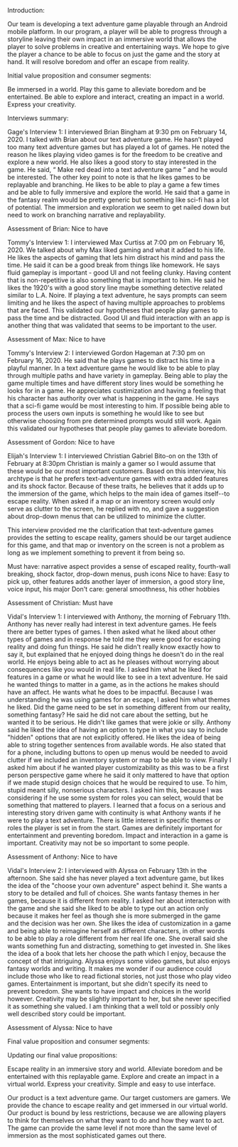 Introduction:

Our team is developing a text adventure game playable through an Android mobile platform. In our program, a player will be able to progress through a storyline leaving their own impact in an immersive world that allows the player to solve problems in creative and entertaining ways. We hope to give the player a chance to be able to focus on just the game and the story at hand. It will resolve boredom and offer an escape from reality.

Initial value proposition and consumer segments:

Be immersed in a world.
Play this game to alleviate boredom and be entertained.
Be able to explore and interact, creating an impact in a world.
Express your creativity.

Interviews summary:

Gage's Interview 1:
I interviewed Brian Bingham at 9:30 pm on February 14, 2020. I talked with Brian about our text adventure game. He hasn’t played too many text adventure games but has played a lot of games. He noted the reason he likes playing video games is for the freedom to be creative and explore a new world. He also likes a good story to stay interested in the game. He said, “ Make red dead into a text adventure game ” and he would be interested. The other key point to note is that he likes games to be replayable and branching. He likes to be able to play a game a few times and be able to fully immersive and explore the world. He said that a game in the fantasy realm would be pretty generic but something like sci-fi has a lot of potential. The immersion and exploration we seem to get nailed down but need to work on branching narrative and replayability.

Assessment of Brian: Nice to have

Tommy's Interview 1: I interviewed Max Curtiss at 7:00 pm on February 16, 2020. We talked about why Max liked gaming and what it added to his life. He likes the aspects of gaming that lets him distract his mind and pass the time. He said it can be a good break from things like homework. He says fluid gameplay is important - good UI and not feeling clunky. Having content that is non-repetitive is also something that is important to him. He said he likes the 1920's with a good story line maybe something detective related similar to L.A. Noire. If playing a text adventure, he says prompts can seem limiting and he likes the aspect of having multiple approaches to problems that are faced. This validated our hypotheses that people play games to pass the time and be distracted. Good UI and fluid interaction with an app is another thing that was validated that seems to be important to the user.

Assessment of Max: Nice to have

Tommy's Interview 2: I interviewed Gordon Hageman at 7:30 pm on February 16, 2020. He said that he plays games to distract his time in a playful manner. In a text adventure game he would like to be able to play through multiple paths and have variety in gameplay. Being able to play the game multiple times and have different story lines would be something he looks for in a game. He appreciates custimization and having a feeling that his character has authority over what is happening in the game. He says that a sci-fi game would be most interesting to him. If possible being able to process the users own inputs is something he would like to see but otherwise choosing from pre determined prompts would still work. Again this validated our hypotheses that people play games to alleviate boredom.

Assessment of Gordon: Nice to have


Elijah's Interview 1: I interviewed Christian Gabriel Bito-on on the 13th of February at 8:30pm Christian is mainly a gamer so I would assume that these would be our most important customers. Based on this interview, his archtype is that he prefers text-adventure games with extra added features and its shock factor. Because of these traits, he believes that it adds up to the immersion of the game, which helps to the main idea of games itself--to escape reality. When asked if a map or an inventory screen would only serve as clutter to the screen, he replied with no, and gave a suggestion about drop-down menus that can be utilized to minimize the clutter.

This interview provided me the clarification that text-adventure games provides the setting to escape reality, gamers should be our target audience for this game, and that map or inventory on the screen is not a problem as long as we implement something to prevent it from being so.

Must have: narrative aspect provides a sense of escaped reality, fourth-wall breaking, shock factor, drop-down menus, push icons
Nice to have: Easy to pick up, other features adds another layer of immersion, a good story line, voice input, his major
Don't care: general smoothness, his other hobbies

Assessment of Christian: Must have

Vidal's Interview 1:
I interviewed with Anthony, the morning of February 11th. Anthony has never really had interest in text adventure games. He feels there are better types of games. I then asked what he liked about other types of games and in response he told me they were good for escaping reality and doing fun things. He said he didn't really know exactly how to say it, but explained that he enjoyed doing things he doesn't do in the real world. He enjoys being able to act as he pleases without worrying about consequences like you would in real life. I asked him what he liked for features in a game or what he would like to see in a text adventure. He said he wanted things to matter in a game, as in the actions he makes should have an affect. He wants what he does to be impactful. Because I was understanding he was using games for an escape, I asked him what themes he liked. Did the game need to be set in something different from our reality, something fantasy? He said he did not care about the setting, but he wanted it to be serious. He didn't like games that were jokie or silly. Anthony said he liked the idea of having an option to type in what you say to include "hidden" options that are not explicitly offered. He likes the idea of being able to string together sentences from available words. He also stated that for a phone, including buttons to open up menus would be needed to avoid clutter if we included an inventory system or map to be able to view. Finally I asked him about if he wanted player customizability as this was to be a first person perspective game where he said it only mattered to have that option if we made stupid design choices that he would be required to use. To him, stupid meant silly, nonserious characters. I asked him this, because I was considering if he use some system for roles you can select, would that be something that mattered to players.
I learned that a focus on a serious and interesting story driven game with continuity is what Anthony wants if he were to play a text adventure. There is little interest in specific themes or roles the player is set in from the start. 
Games are definitely important for entertainment and preventing boredom. Impact and interaction in a game is important. Creativity may not be so important to some people.

Assessment of Anthony: Nice to have

Vidal's Interview 2:
I interviewed with Alyssa on February 13th in the afternoon. She said she has never played a text adventure game, but likes the idea of the "choose your own adventure" aspect behind it. She wants a story to be detailed and full of choices. She wants fantasy themes in her games, because it is different from reality. I asked her about interaction with the game and she said she liked to be able to type out an action only because it makes her feel as though she is more submerged in the game and the decision was her own. She likes the idea of customization in a game and being able to reimagine herself as different characters, in other words to be able to play a role different from her real life one. She overall said she wants something fun and distracting, something to get invested in.
She likes the idea of a book that lets her choose the path which I enjoy, because the concept of that intriguing. Alyssa enjoys some video games, but also enjoys fantasy worlds and writing. It makes me wonder if our audience could include those who like to read fictional stories, not just those who play video games.
Entertainment is important, but she didn't specify its need to prevent boredom. She wants to have impact and choices in the world however. Creativity may be slightly important to her, but she never specified it as something she valued. I am thinking that a well told or possibly only well described story could be important.

Assessment of Alyssa: Nice to have

Final value proposition and consumer segments:

Updating our final value propositions:

Escape reality in an immersive story and world.
Alleviate boredom and be entertained with this replayable game.
Explore and create an impact in a virtual world.
Express your creativity.
Simple and easy to use interface.

Our product is a text adventure game. Our target customers are gamers. We provide the chance to escape reality and get immersed in our virtual world. Our product is bound by less restrictions, because we are allowing players to think for themselves on what they want to do and how they want to act. The game can provide the same level if not more than the same level of immersion as the most sophisticated games out there.

